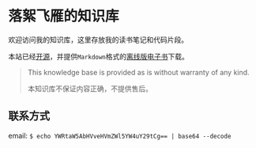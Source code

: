 # 落絮飞雁的知识库

欢迎访问我的知识库，这里存放我的读书笔记和代码片段。

本站已经[开源](https://github.com/luoxufeiyan/wiki.luoxufeiyan.com/)，并提供`Markdown`格式的[离线版电子书](https://github.com/luoxufeiyan/wiki.luoxufeiyan.com/tree/master/docs)下载。

> This knowledge base is provided as is without warranty of any kind.
>
> 本知识库不保证内容正确，不提供售后。

## 联系方式

email: `$ echo YWRtaW5AbHVveHVmZWl5YW4uY29tCg== | base64 --decode`
